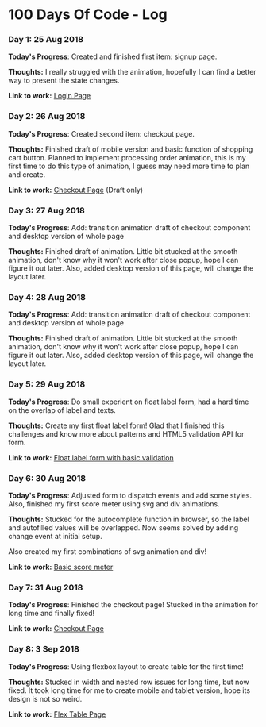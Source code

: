 # 100 Days Of Code - Log

### Day 1: 25 Aug 2018

**Today's Progress**: Created and finished first item: signup page.

**Thoughts:** I really struggled with the animation, hopefully I can find a better way to present the state changes.

**Link to work:** [Login Page](https://codepen.io/snowleo208/pen/XPXjeQ)

### Day 2: 26 Aug 2018

**Today's Progress**: Created second item: checkout page.

**Thoughts:** Finished draft of mobile version and basic function of shopping cart button. Planned to implement processing order animation, this is my first time to do this type of animation, I guess may need more time to plan and create.

**Link to work:** [Checkout Page](https://codepen.io/snowleo208/pen/dqGRxx) (Draft only)

### Day 3: 27 Aug 2018

**Today's Progress**: Add: transition animation draft of checkout component and desktop version of whole page

**Thoughts:** Finished draft of animation. Little bit stucked at the smooth animation, don't know why it won't work after close popup, hope I can figure it out later. Also, added desktop version of this page, will change the layout later.

### Day 4: 28 Aug 2018

**Today's Progress**: Add: transition animation draft of checkout component and desktop version of whole page

**Thoughts:** Finished draft of animation. Little bit stucked at the smooth animation, don't know why it won't work after close popup, hope I can figure it out later. Also, added desktop version of this page, will change the layout later.

### Day 5: 29 Aug 2018

**Today's Progress**: Do small experient on float label form, had a hard time on the overlap of label and texts.

**Thoughts:** Create my first float label form! Glad that I finished this challenges and know more about patterns and HTML5 validation API for form.

**Link to work:** [Float label form with basic validation](https://codepen.io/snowleo208/pen/EegWVb)

### Day 6: 30 Aug 2018

**Today's Progress**: Adjusted form to dispatch events and add some styles. Also, finished my first score meter using svg and div animations.

**Thoughts:** Stucked for the autocomplete function in browser, so the label and autofilled values will be overlapped. Now seems solved by adding change event at initial setup.

Also created my first combinations of svg animation and div!

**Link to work:** [Basic score meter](https://codepen.io/snowleo208/pen/NLbjOw)

### Day 7: 31 Aug 2018

**Today's Progress**: Finished the checkout page! Stucked in the animation for long time and finally fixed!

**Link to work:** [Checkout Page](https://codepen.io/snowleo208/pen/dqGRxx)

### Day 8: 3 Sep 2018

**Today's Progress**: Using flexbox layout to create table for the first time! 

**Thoughts:** Stucked in width and nested row issues for long time, but now fixed. It took long time for me to create mobile and tablet version, hope its design is not so weird.

**Link to work:** [Flex Table Page](https://codepen.io/snowleo208/pen/NLpZjv)